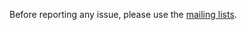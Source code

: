 Before reporting any issue, please use the [mailing lists](http://www.pac4j.org/mailing-lists.html).